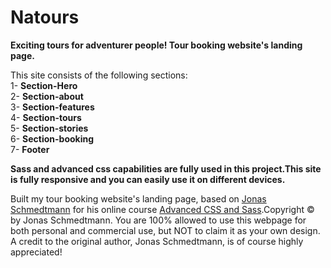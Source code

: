 # Natours
<strong>Exciting tours for adventurer people! Tour booking website's landing page.</strong>

This site consists of the following sections:</br>
1- <strong>Section-Hero</strong></br>
2- <strong>Section-about</strong></br>
3- <strong>Section-features</strong></br>
4- <strong>Section-tours</strong></br>
5- <strong>Section-stories</strong></br>
6- <strong>Section-booking</strong></br>
7- <strong>Footer</strong></br>

<strong>Sass and advanced css capabilities are fully used in this project.This site is fully responsive and you can easily use it on different devices.</strong>



Built my tour booking website's landing page, based on <a href="#" class="footer__link">Jonas Schmedtmann</a> for
            his online course
            <a href="#" class="footer__link"> Advanced CSS and Sass</a>.Copyright
            &copy; by Jonas Schmedtmann. You are 100% allowed to use this
            webpage for both personal and commercial use, but NOT to claim it as
            your own design. A credit to the original author, Jonas Schmedtmann,
            is of course highly appreciated!

